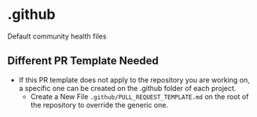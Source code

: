 # .github

Default community health files

## Different PR Template Needed

- If this PR template does not apply to the repository you are working on, a specific one can be created on the .github folder of each project.
  - Create a New File `.github/PULL_REQUEST_TEMPLATE.md` on the root of the repository to override the generic one.
